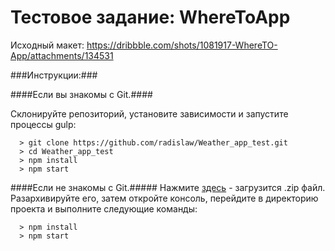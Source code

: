 # Тестовое задание: WhereToApp

Исходный макет: https://dribbble.com/shots/1081917-WhereTO-App/attachments/134531

###Инструкции:###

####Если вы знакомы с Git.####

Склонируйте репозиторий, установите зависимости и запустите процессы gulp:

```
  > git clone https://github.com/radislaw/Weather_app_test.git
  > cd Weather_app_test
  > npm install
  > npm start
```

####Eсли не знакомы с Git.#####
Нажмите [здесь](https://github.com/radislaw/Weather_app_test/archive/master.zip) - загрузится .zip файл.  Разархивируйте его, затем откройте консоль, перейдите в директорию проекта и выполните следующие команды:

```
  > npm install
  > npm start
```
